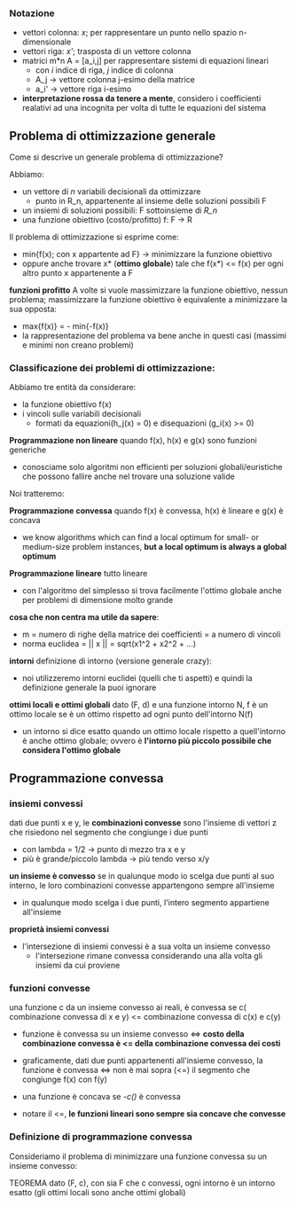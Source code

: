 ### Notazione
- vettori colonna: _x_; per rappresentare un punto nello spazio n-dimensionale
- vettori riga: _x'_; trasposta di un vettore colonna
- matrici m*n A = [a_i,j] per rappresentare sistemi di equazioni lineari
    - con _i_ indice di riga, _j_ indice di colonna
    - A_j -> vettore colonna j-esimo della matrice
    - a_i' -> vettore riga i-esimo
- **interpretazione rossa da tenere a mente**, considero i coefficienti realativi ad una incognita per volta di tutte le equazioni del sistema 

## Problema di ottimizzazione generale
Come si descrive un generale problema di ottimizzazione?

Abbiamo:
- un vettore di *n* variabili decisionali da ottimizzare
    - punto in R_n, appartenente al insieme delle soluzioni possibili F
- un insiemi di soluzioni possibili: F sottoinsieme di *R_n* 
- una funzione obiettivo (costo/profitto) f: F -> R

Il problema di ottimizzazione si esprime come:
- min{f(x); con x appartente ad F} -> minimizzare la funzione obiettivo
- oppure anche trovare x* (**ottimo globale**) tale che f(x*) <= f(x) per ogni altro punto x appartenente a F    

**funzioni profitto**
A volte si vuole massimizzare la funzione obiettivo, nessun problema; massimizzare la funzione obiettivo è equivalente a minimizzare la sua opposta:
- max{f(x)} = - min{-f(x)} 
- la rappresentazione del problema va bene anche in questi casi (massimi e minimi non creano problemi)


### Classificazione dei problemi di ottimizzazione:
Abbiamo tre entità da considerare:
- la funzione obiettivo f(x)
- i vincoli sulle variabili decisionali
    - formati da equazioni(h_j(x) = 0)  e disequazioni (g_i(x) >= 0)

**Programmazione non lineare**
quando f(x), h(x) e g(x) sono funzioni generiche
- conosciame solo algoritmi non efficienti per soluzioni globali/euristiche che possono fallire anche nel trovare una soluzione valide

Noi tratteremo:

**Programmazione convessa**
quando f(x) è convessa, h(x) è lineare e g(x) è concava 
- we know algorithms which can find a local optimum for small- or medium-size problem instances, **but a local optimum is always a global optimum**

**Programmazione lineare**
tutto lineare
- con l'algoritmo del simplesso si trova facilmente l'ottimo globale anche per problemi di dimensione molto grande




**cosa che non centra ma utile da sapere**:
- m =  numero di righe della matrice dei coefficienti = a numero di vincoli 
- norma euclidea = || x || = sqrt(x1^2 + x2^2 + ...)


**intorni**
definizione di intorno (versione generale crazy):
- noi utilizzeremo intorni euclidei (quelli che ti aspetti) e quindi la definizione generale la puoi ignorare

**ottimi locali e ottimi globali**
dato (F, d) e una funzione intorno N, f è un ottimo locale se è un ottimo rispetto ad ogni punto dell'intorno N(f)
- un intorno si dice esatto quando un ottimo locale rispetto a quell'intorno è anche ottimo globale; ovvero è **l'intorno più piccolo possibile che considera l'ottimo globale**



## Programmazione convessa

### insiemi convessi
dati due punti x e y, le **combinazioni convesse** sono l'insieme di vettori z che risiedono nel segmento che congiunge i due punti
- con lambda = 1/2 -> punto di mezzo tra x e y
- più è grande/piccolo lambda -> più tendo verso x/y

**un insieme è convesso** se in qualunque modo io scelga due punti al suo interno, le loro combinazioni convesse appartengono sempre all'insieme
- in qualunque modo scelga i due punti, l'intero segmento appartiene all'insieme

**proprietà insiemi convessi**
- l'intersezione di insiemi convessi è a sua volta un insieme convesso
    - l'intersezione rimane convessa considerando una alla volta gli insiemi da cui proviene

### funzioni convesse
una funzione c da un insieme convesso ai reali, è convessa se c( combinazione convessa di x e y) <= combinazione convessa di c(x) e c(y)
- funzione è convessa su un insieme convesso <=> **costo della combinazione convessa è <= della combinazione convessa dei costi**
- graficamente, dati due punti appartenenti all'insieme convesso, la funzione è convessa <=> non è mai sopra (<=) il segmento che congiunge f(x) con f(y) 

- una funzione è concava se *-c()* è convessa

- notare il <=, **le funzioni lineari sono sempre sia concave che convesse**

### Definizione di programmazione convessa
Consideriamo il problema di minimizzare una funzione convessa su un insieme convesso:

TEOREMA
dato (F, c), con sia F che c convessi, ogni intorno è un intorno esatto (gli ottimi locali sono anche ottimi globali)